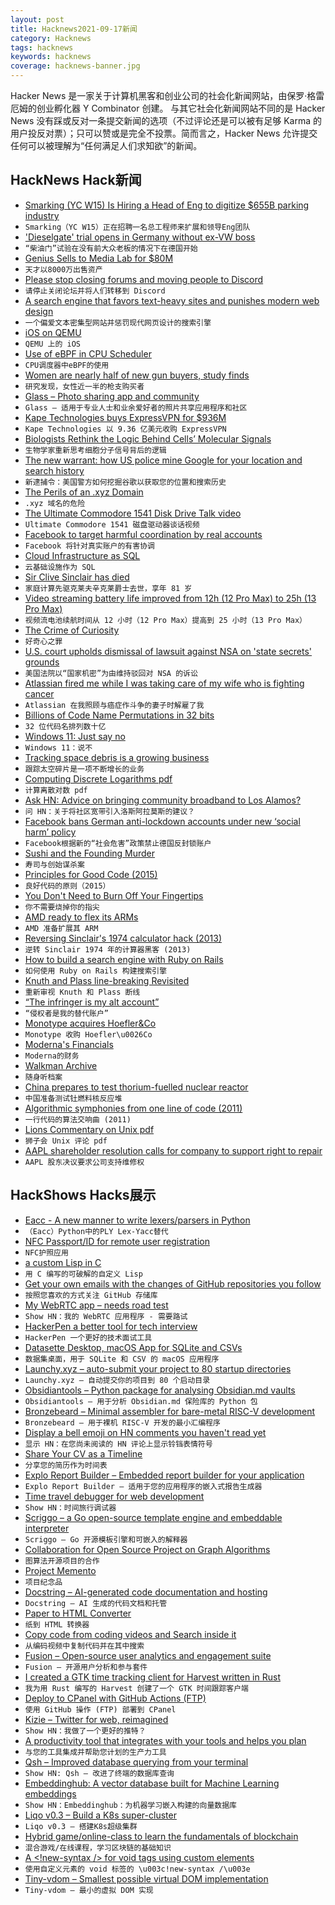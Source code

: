 ```yaml
---
layout: post
title: Hacknews2021-09-17新闻
category: Hacknews
tags: hacknews
keywords: hacknews
coverage: hacknews-banner.jpg
---
```


Hacker News 是一家关于计算机黑客和创业公司的社会化新闻网站，由保罗·格雷厄姆的创业孵化器 Y Combinator 创建。
与其它社会化新闻网站不同的是 Hacker News 没有踩或反对一条提交新闻的选项（不过评论还是可以被有足够 Karma 的用户投反对票）；只可以赞或是完全不投票。简而言之，Hacker News 允许提交任何可以被理解为“任何满足人们求知欲”的新闻。

## HackNews Hack新闻


- [Smarking (YC W15) Is Hiring a Head of Eng to digitize $655B parking industry](https://jobs.lever.co/smarking/91ecceff-db7b-463f-bd6e-c348bcaec567)
- `Smarking（YC W15）正在招聘一名总工程师来扩展和领导Eng团队`
- ['Dieselgate' trial opens in Germany without ex-VW boss](https://www.rfi.fr/en/business-and-tech/20210916-dieselgate-trial-opens-in-germany-without-ex-vw-boss)
- `“柴油门”试验在没有前大众老板的情况下在德国开始`
- [Genius Sells to Media Lab for $80M](https://www.bloombergquint.com/markets/former-startup-darling-genius-sells-assets-for-80-million)
- `天才以8000万出售资产`
- [Please stop closing forums and moving people to Discord](https://kotaku.com/please-stop-closing-forums-and-moving-people-to-discord-1847684851)
- `请停止关闭论坛并将人们转移到 Discord`
- [A search engine that favors text-heavy sites and punishes modern web design](https://search.marginalia.nu/)
- `一个偏爱文本密集型网站并惩罚现代网页设计的搜索引擎`
- [iOS on QEMU](https://github.com/alephsecurity/xnu-qemu-arm64)
- `QEMU 上的 iOS`
- [Use of eBPF in CPU Scheduler](https://linuxplumbersconf.org/event/11/contributions/954/)
- `CPU调度器中eBPF的使用`
- [Women are nearly half of new gun buyers, study finds](https://www.wsj.com/articles/women-are-nearly-half-of-new-gun-buyers-study-finds-11631792761)
- `研究发现，女性近一半的枪支购买者`
- [Glass – Photo sharing app and community](https://glass.photo/)
- `Glass – 适用于专业人士和业余爱好者的照片共享应用程序和社区`
- [Kape Technologies buys ExpressVPN for $936M](https://alternativeto.net/news/2021/9/kape-technologies-buys-expressvpn-for-936-million/)
- `Kape Technologies 以 9.36 亿美元收购 ExpressVPN`
- [Biologists Rethink the Logic Behind Cells’ Molecular Signals](https://www.quantamagazine.org/biologists-rethink-the-logic-behind-cells-molecular-signals-20210916/)
- `生物学家重新思考细胞分子信号背后的逻辑`
- [The new warrant: how US police mine Google for your location and search history](https://www.theguardian.com/us-news/2021/sep/16/geofence-warrants-reverse-search-warrants-police-google)
- `新逮捕令：美国警方如何挖掘谷歌以获取您的位置和搜索历史`
- [The Perils of an .xyz Domain](https://www.spotvirtual.com/blog/the-perils-of-an-xyz-domain/)
- `.xyz 域名的危险`
- [The Ultimate Commodore 1541 Disk Drive Talk video](https://www.pagetable.com/?p=1595)
- `Ultimate Commodore 1541 磁盘驱动器谈话视频`
- [Facebook to target harmful coordination by real accounts](https://www.reuters.com/technology/exclusive-facebook-target-harmful-coordination-by-real-accounts-using-playbook-2021-09-16/)
- `Facebook 将针对真实账户的有害协调`
- [Cloud Infrastructure as SQL](https://www.iasql.com)
- `云基础设施作为 SQL`
- [Sir Clive Sinclair has died](https://www.theguardian.com/technology/2021/sep/16/home-computing-pioneer-sir-clive-sinclair-dies-aged-81)
- `家庭计算先驱克莱夫辛克莱爵士去世，享年 81 岁`
- [Video streaming battery life improved from 12h (12 Pro Max) to 25h (13 Pro Max)](https://www.apple.com/iphone/compare/?modelList=iphone13promax,iphone13pro,iphone12promax)
- `视频流电池续航时间从 12 小时（12 Pro Max）提高到 25 小时（13 Pro Max）`
- [The Crime of Curiosity](https://www.piratewires.com/p/the-crime-of-curiosity)
- `好奇心之罪`
- [U.S. court upholds dismissal of lawsuit against NSA on 'state secrets' grounds](https://www.reuters.com/world/us/us-court-upholds-dismissal-suit-against-nsa-state-secrets-grounds-2021-09-16/)
- `美国法院以“国家机密”为由维持驳回对 NSA 的诉讼`
- [Atlassian fired me while I was taking care of my wife who is fighting cancer](https://shitlassian.com/)
- `Atlassian 在我照顾与癌症作斗争的妻子时解雇了我`
- [Billions of Code Name Permutations in 32 bits](https://nullprogram.com/blog/2021/09/14/)
- `32 位代码名排列数十亿`
- [Windows 11: Just say no](https://www.computerworld.com/article/3633630/windows-11-just-say-no.html)
- `Windows 11：说不`
- [Tracking space debris is a growing business](https://www.economist.com/science-and-technology/tracking-space-debris-is-a-growing-business/21804756)
- `跟踪太空碎片是一项不断增长的业务`
- [Computing Discrete Logarithms pdf](https://eprint.iacr.org/2021/1140.pdf)
- `计算离散对数 pdf`
- [Ask HN: Advice on bringing community broadband to Los Alamos?](item?id=28558854)
- `问 HN：关于将社区宽带引入洛斯阿拉莫斯的建议？`
- [Facebook bans German anti-lockdown accounts under new ‘social harm’ policy](https://www.marketwatch.com/story/facebook-bans-german-anti-lockdown-accounts-under-new-social-harm-policy-01631832325)
- `Facebook根据新的“社会危害”政策禁止德国反封锁账户`
- [Sushi and the Founding Murder](https://www.readthegeneralist.com/briefing/sushi)
- `寿司与创始谋杀案`
- [Principles for Good Code (2015)](https://www.dein.fr/2015-10-01-10-principles-for-good-code.html)
- `良好代码的原则（2015）`
- [You Don't Need to Burn Off Your Fingertips](https://www.troyhunt.com/you-dont-need-to-burn-off-your-fingertips-and-other-biometric-myths/)
- `你不需要烧掉你的指尖`
- [AMD ready to flex its ARMs](https://amd-now.com/amd-ready-to-flex-its-arms/)
- `AMD 准备扩展其 ARM`
- [Reversing Sinclair's 1974 calculator hack (2013)](http://files.righto.com/calculator/sinclair_scientific_simulator.html)
- `逆转 Sinclair 1974 年的计算器黑客 (2013)`
- [How to build a search engine with Ruby on Rails](https://blog.testdouble.com/posts/2021-09-09-how-to-build-a-search-engine-with-ruby-on-rails/)
- `如何使用 Ruby on Rails 构建搜索引擎`
- [Knuth and Plass line-breaking Revisited](http://defoe.sourceforge.net/folio/knuth-plass.html)
- `重新审视 Knuth 和 Plass 断线`
- [“The infringer is my alt account”](https://github.com/github/dmca/blob/master/2021/09/2021-09-02-zmessenger.md)
- `“侵权者是我的替代账户”`
- [Monotype acquires Hoefler&Co](https://www.typography.com/blog/monotype-acquires-hoeflerco)
- `Monotype 收购 Hoefler\u0026Co`
- [Moderna's Financials](https://littlebitofeverything.substack.com/p/moderna-financials)
- `Moderna的财务`
- [Walkman Archive](http://walkman-archive.com/gadgets/index.html)
- `随身听档案`
- [China prepares to test thorium-fuelled nuclear reactor](https://www.nature.com/articles/d41586-021-02459-w)
- `中国准备测试钍燃料核反应堆`
- [Algorithmic symphonies from one line of code (2011)](https://countercomplex.blogspot.com/2011/10/algorithmic-symphonies-from-one-line-of.html)
- `一行代码的算法交响曲 (2011)`
- [Lions Commentary on Unix pdf](https://cs3210.cc.gatech.edu/r/unix6.pdf)
- `狮子会 Unix 评论 pdf`
- [AAPL shareholder resolution calls for company to support right to repair](https://9to5mac.com/2021/09/16/aapl-shareholder-resolution-repair/)
- `AAPL 股东决议要求公司支持维修权`


## HackShows Hacks展示

- [ Eacc - A new manner to write lexers/parsers in Python](https://github.com/iogf/eacc)
- `（Eacc）Python中的PLY Lex-Yacc替代`
- [ NFC Passport/ID for remote user registration](https://passportreader.app)
- `NFC护照应用`
- [ a custom Lisp in C](https://github.com/codr7/alisp)
- `用 C 编写的可破解的自定义 Lisp`
- [ Get your own emails with the changes of GitHub repositories you follow](https://ohmycode.cc)
- `按照您喜欢的方式关注 GitHub 存储库`
- [ My WebRTC app – needs road test](https://coms.global)
- `Show HN：我的 WebRTC 应用程序 - 需要路试`
- [ HackerPen a better tool for tech interview](https://hackerpen.io)
- `HackerPen 一个更好的技术面试工具`
- [ Datasette Desktop, macOS App for SQLite and CSVs](https://datasette.io/desktop)
- `数据集桌面，用于 SQLite 和 CSV 的 macOS 应用程序`
- [ Launchy.xyz – auto-submit your project to 80 startup directories](http://launchy.xyz)
- `Launchy.xyz – 自动提交你的项目到 80 个启动目录`
- [ Obsidiantools – Python package for analysing Obsidian.md vaults](https://github.com/mfarragher/obsidiantools)
- `Obsidiantools – 用于分析 Obsidian.md 保险库的 Python 包`
- [ Bronzebeard – Minimal assembler for bare-metal RISC-V development](https://github.com/theandrew168/bronzebeard)
- `Bronzebeard – 用于裸机 RISC-V 开发的最小汇编程序`
- [ Display a bell emoji on HN comments you haven't read yet](https://gist.github.com/linkdd/76fd57d02480c3e36a4e3f8ce39322b1)
- `显示 HN：在您尚未阅读的 HN 评论上显示铃铛表情符号`
- [ Share Your CV as a Timeline](http://puu.world/fe6caea2-dfec-4213-87ce-cacfabb23d70)
- `分享您的简历作为时间表`
- [ Explo Report Builder – Embedded report builder for your application](https://explo.co/report-builder)
- `Explo Report Builder – 适用于您的应用程序的嵌入式报告生成器`
- [ Time travel debugger for web development](https://www.replay.io/)
- `Show HN：时间旅行调试器`
- [ Scriggo – a Go open-source template engine and embeddable interpreter](https://github.com/open2b/scriggo)
- `Scriggo – Go 开源模板引擎和可嵌入的解释器`
- [ Collaboration for Open Source Project on Graph Algorithms](http://cplusplus.com/forum/lounge/279939/)
- `图算法开源项目的合作`
- [ Project Memento](https://project-memento.com)
- `项目纪念品`
- [ Docstring – AI-generated code documentation and hosting](https://www.docstring.dev/)
- `Docstring – AI 生成的代码文档和托管`
- [ Paper to HTML Converter](https://papertohtml.org)
- `纸到 HTML 转换器`
- [ Copy code from coding videos and Search inside it](https://www.blckbx.ai/)
- `从编码视频中复制代码并在其中搜索`
- [ Fusion – Open-source user analytics and engagement suite](https://fusionhq.co/)
- `Fusion – 开源用户分析和参与套件`
- [ I created a GTK time tracking client for Harvest written in Rust](https://github.com/frenkel/timer-for-harvest)
- `我为用 Rust 编写的 Harvest 创建了一个 GTK 时间跟踪客户端`
- [ Deploy to CPanel with GitHub Actions (FTP)](https://gist.github.com/mahdyar/2b99f57e30ce28a459dcc728a1893e68)
- `使用 GitHub 操作 (FTP) 部署到 CPanel`
- [ Kizie – Twitter for web, reimagined](https://kizie.co)
- `Show HN：我做了一个更好的推特？`
- [ A productivity tool that integrates with your tools and helps you plan](http://taskablehq.com/)
- `与您的工具集成并帮助您计划的生产力工具`
- [ Qsh – Improved database querying from your terminal](https://github.com/muhmud/qsh)
- `Show HN: Qsh – 改进了终端的数据库查询`
- [ Embeddinghub: A vector database built for Machine Learning embeddings](https://github.com/featureform/embeddinghub)
- `Show HN：Embeddinghub：为机器学习嵌入构建的向量数据库`
- [ Liqo v0.3 – Build a K8s super-cluster](https://github.com/liqotech/liqo/)
- `Liqo v0.3 – 搭建K8s超级集群`
- [ Hybrid game/online-class to learn the fundamentals of blockchain](https://learn.playcurious.games/course/view.php?id=6)
- `混合游戏/在线课程，学习区块链的基础知识`
- [ A <!new-syntax /> for void tags using custom elements](https://github.com/i5ik/BANG)
- `使用自定义元素的 void 标签的 \u003c!new-syntax /\u003e`
- [ Tiny-vdom – Smallest possible virtual DOM implementation](https://github.com/aidenybai/tiny-vdom)
- `Tiny-vdom – 最小的虚拟 DOM 实现`

